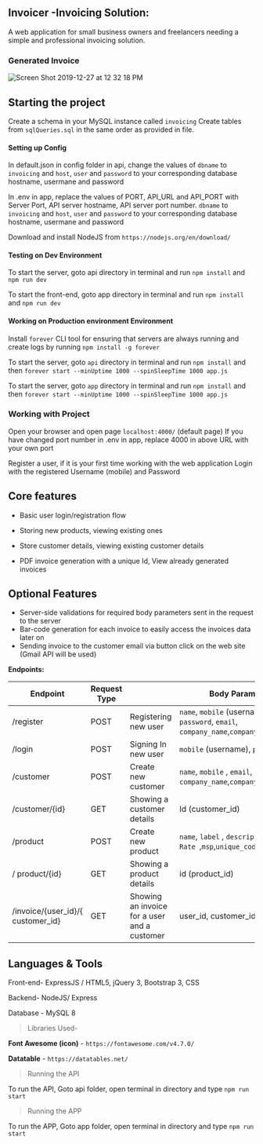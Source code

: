 ## **Invoicer -Invoicing Solution:**

A web application for small business owners and freelancers needing a simple and professional invoicing solution.

### Generated Invoice
![Screen Shot 2019-12-27 at 12 32 18 PM](https://user-images.githubusercontent.com/23554810/71531752-fba71480-28a4-11ea-9d7a-bc72b2e535ab.png)

## Starting the project
Create a schema in your MySQL instance called `invoicing`
Create tables from `sqlQueries.sql` in the same order as provided in file.

#### Setting up Config
In default.json in config folder in api, change the values of `dbname` to `invoicing` and `host`, `user` and `password` to your corresponding database hostname, usermane and password

In .env in app, replace the values of PORT, API_URL and API_PORT with Server Port, API server hostname, API server port number. 
`dbname` to `invoicing` and `host`, `user` and `password` to your corresponding database hostname, usermane and password

Download and install NodeJS from `https://nodejs.org/en/download/`

#### Testing on Dev Environment
To start the server, goto api directory in terminal and run `npm install` and `npm run dev`

To start the front-end, goto app directory in terminal and run `npm install` and `npm run dev`

#### Working on Production environment Environment
Install `forever` CLI tool for ensuring that servers are always running and create logs by running `npm install -g forever`

To start the server, goto `api` directory in terminal and run `npm install` and then
 `forever start --minUptime 1000 --spinSleepTime 1000 app.js`

To start the server, goto `app` directory in terminal and run `npm install` and then
 `forever start --minUptime 1000 --spinSleepTime 1000 app.js`

### Working with Project
Open your browser and open page `localhost:4000/` (default page)
If you have changed port number in .env in app, replace 4000 in above URL with your own port

Register a user, if it is your first time working with the web application
Login with the registered Username (mobile) and Password 


## Core features

- Basic user login/registration flow

- Storing new products, viewing existing ones

- Store customer details, viewing existing customer details

- PDF invoice generation with a unique Id, View already generated invoices

## Optional Features

- Server-side validations for required body parameters sent in the request to the server
- Bar-code generation for each invoice to easily access the invoices data later on
- Sending invoice to the customer email via button click on the web site (Gmail API will be used)

**Endpoints:**

| **Endpoint** | **Request Type** |   | **Body Params** |
| --- | --- | --- | --- |
| /register | POST | Registering new user | `name`, `mobile` (username), `password`, `email`, `company_name`,`company_website` |
| /login | POST | Signing In new user | `mobile` (username), `password` |
| /customer | POST | Create new customer | `name`, `mobile` , `email`, `company_name`,`company_website` |
| /customer/{id} | GET | Showing a customer details | Id (customer\_id) |
| /product | POST | Create new product | `name`, `label` , `description`, `Rate `,`msp`,`unique_code` |
| / product/{id} | GET | Showing a product details | id (product\_id) |
| /invoice/{user\_id}/{ customer\_id} | GET | Showing an invoice for a user and a customer | user\_id, customer\_id |

## Languages &amp; Tools

Front-end- ExpressJS / HTML5, jQuery 3, Bootstrap 3, CSS

Backend- NodeJS/ Express

Database - MySQL 8

> Libraries Used-

**Font Awesome (icon)** - `https://fontawesome.com/v4.7.0/`

**Datatable** - `https://datatables.net/`

> Running the API

To run the API, Goto api folder, open terminal in directory and type `npm run start`

> Running the APP

To run the APP, Goto app folder, open terminal in directory and type `npm run start`
